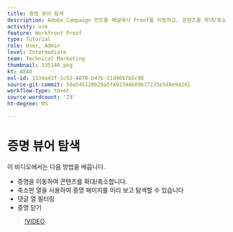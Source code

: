 ```yaml
---
title: 증명 뷰어 탐색
description: Adobe Campaign 컨트롤 패널에서 Proof를 이동하고, 콘텐츠를 확대/축소하고, 축소판 열을 사용하고, 증명 주석을 필터링하는 등의 방법을 알아봅니다 [!DNL  Workfront] 교정 뷰어.
activity: use
feature: Workfront Proof
type: Tutorial
role: User, Admin
level: Intermediate
team: Technical Marketing
thumbnail: 335140.png
kt: 8840
exl-id: 1534a43f-1c52-4078-b47b-11d96b7b5c98
source-git-commit: 58a545120b29a5f492344b89b77235e548e94241
workflow-type: tm+mt
source-wordcount: '73'
ht-degree: 0%

---
```


# 증명 뷰어 탐색

이 비디오에서는 다음 방법을 배웁니다.

* 증명을 이동하여 콘텐츠를 확대/축소합니다.
* 축소판 열을 사용하여 증명 페이지를 미리 보고 탐색할 수 있습니다
* 댓글 열 필터링
* 증명 닫기

>[!VIDEO](https://video.tv.adobe.com/v/335140/?quality=12)

<!-- 
## Learn more
* Review a static proof
* Search within a proof
* Compare proofs
* Configure proofing viewer settings
* View the [!DNL Workfront] object associated with a proof
* Share a proof from the proofing viewer
* Print a proof summary within [!DNL Workfront]
-->
